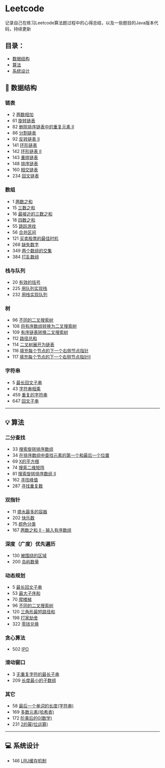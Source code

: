 # Leetcode
记录自己在练习Leetcode算法题过程中的心得总结，以及一些题目的Java版本代码，持续更新

## 目录：
* [数据结构](##数据结构)
* [算法](##算法)
* [系统设计](##系统设计)




## :memo: <span id="数据结构">数据结构</span>
### 链表
* 2 [两数相加](https://github.com/wyh317/Leetcode/blob/master/%E9%93%BE%E8%A1%A8/2.%E4%B8%A4%E6%95%B0%E7%9B%B8%E5%8A%A0.md)
* 61 [旋转链表](https://github.com/wyh317/Leetcode/blob/master/%E9%93%BE%E8%A1%A8/61.%E6%97%8B%E8%BD%AC%E9%93%BE%E8%A1%A8.md)
* 82 [删除排序链表中的重复元素 II](https://github.com/wyh317/Leetcode/blob/master/%E9%93%BE%E8%A1%A8/82.%E5%88%A0%E9%99%A4%E6%8E%92%E5%BA%8F%E9%93%BE%E8%A1%A8%E4%B8%AD%E7%9A%84%E9%87%8D%E5%A4%8D%E5%85%83%E7%B4%A0%20II.md)
* 86 [分割链表](https://github.com/wyh317/Leetcode/blob/master/%E9%93%BE%E8%A1%A8/86.%E5%88%86%E5%89%B2%E9%93%BE%E8%A1%A8.md)  
* 92 [反转链表 II](https://github.com/wyh317/Leetcode/blob/master/%E9%93%BE%E8%A1%A8/92.%E5%8F%8D%E8%BD%AC%E9%93%BE%E8%A1%A8%20II.md)
* 141 [环形链表](https://github.com/wyh317/Leetcode/blob/master/%E9%93%BE%E8%A1%A8/141.%E7%8E%AF%E5%BD%A2%E9%93%BE%E8%A1%A8.md)
* 142 [环形链表 II](https://github.com/wyh317/Leetcode/blob/master/%E9%93%BE%E8%A1%A8/142.%E7%8E%AF%E5%BD%A2%E9%93%BE%E8%A1%A8%20II.md)
* 143 [重排链表](https://github.com/wyh317/Leetcode/blob/master/%E9%93%BE%E8%A1%A8/143.%E9%87%8D%E6%8E%92%E9%93%BE%E8%A1%A8.md)
* 148 [排序链表](https://github.com/wyh317/Leetcode/blob/master/%E9%93%BE%E8%A1%A8/148.%E6%8E%92%E5%BA%8F%E9%93%BE%E8%A1%A8.md)
* 160 [相交链表](https://github.com/wyh317/Leetcode/blob/master/%E9%93%BE%E8%A1%A8/160.%E7%9B%B8%E4%BA%A4%E9%93%BE%E8%A1%A8.md)
* 234 [回文链表](https://github.com/wyh317/Leetcode/blob/master/%E9%93%BE%E8%A1%A8/234.%E5%9B%9E%E6%96%87%E9%93%BE%E8%A1%A8.md)

### 数组
* 1 [两数之和](https://github.com/wyh317/Leetcode/blob/master/%E6%95%B0%E7%BB%84/1.%E4%B8%A4%E6%95%B0%E4%B9%8B%E5%92%8C.md)
* 15 [三数之和](https://github.com/wyh317/Leetcode/blob/master/%E6%95%B0%E7%BB%84/15.%E4%B8%89%E6%95%B0%E4%B9%8B%E5%92%8C.md)
* 16 [最接近的三数之和](https://github.com/wyh317/Leetcode/blob/master/%E6%95%B0%E7%BB%84/16.%20%E6%9C%80%E6%8E%A5%E8%BF%91%E7%9A%84%E4%B8%89%E6%95%B0%E4%B9%8B%E5%92%8C.md)
* 18 [四数之和](https://github.com/wyh317/Leetcode/blob/master/%E6%95%B0%E7%BB%84/18.%E5%9B%9B%E6%95%B0%E4%B9%8B%E5%92%8C.md)
* 55 [跳跃游戏](https://github.com/wyh317/Leetcode/blob/master/%E6%95%B0%E7%BB%84/55.%E8%B7%B3%E8%B7%83%E6%B8%B8%E6%88%8F.md)
* 56 [合并区间](https://github.com/wyh317/Leetcode/blob/master/%E6%95%B0%E7%BB%84/56.%E5%90%88%E5%B9%B6%E5%8C%BA%E9%97%B4.md)
* 121 [买卖股票的最佳时机](https://github.com/wyh317/Leetcode/blob/master/%E6%95%B0%E7%BB%84/121.%E4%B9%B0%E5%8D%96%E8%82%A1%E7%A5%A8%E7%9A%84%E6%9C%80%E4%BD%B3%E6%97%B6%E6%9C%BA.md)
* 268 [缺失数字](https://github.com/wyh317/Leetcode/blob/master/%E6%95%B0%E7%BB%84/268.%E7%BC%BA%E5%A4%B1%E6%95%B0%E5%AD%97.md)
* 349 [两个数组的交集](https://github.com/wyh317/Leetcode/blob/master/%E6%95%B0%E7%BB%84/349.%E4%B8%A4%E4%B8%AA%E6%95%B0%E7%BB%84%E7%9A%84%E4%BA%A4%E9%9B%86.md)
* 384 [打乱数组](https://github.com/wyh317/Leetcode/blob/master/%E6%95%B0%E7%BB%84/384.%E6%89%93%E4%B9%B1%E6%95%B0%E7%BB%84.md)

### 栈与队列
* 20 [有效的括号](https://github.com/wyh317/Leetcode/blob/master/%E6%A0%88%E4%B8%8E%E9%98%9F%E5%88%97/20.%E6%9C%89%E6%95%88%E7%9A%84%E6%8B%AC%E5%8F%B7.md)
* 225 [用队列实现栈](https://github.com/wyh317/Leetcode/blob/master/%E6%A0%88%E4%B8%8E%E9%98%9F%E5%88%97/225.%E7%94%A8%E9%98%9F%E5%88%97%E5%AE%9E%E7%8E%B0%E6%A0%88.md)
* 232 [用栈实现队列](https://github.com/wyh317/Leetcode/blob/master/%E6%A0%88%E4%B8%8E%E9%98%9F%E5%88%97/232.%E7%94%A8%E6%A0%88%E5%AE%9E%E7%8E%B0%E9%98%9F%E5%88%97.md)

### 树
* 96 [不同的二叉搜索树](https://github.com/wyh317/Leetcode/blob/master/%E6%A0%91/96.%E4%B8%8D%E5%90%8C%E7%9A%84%E4%BA%8C%E5%8F%89%E6%90%9C%E7%B4%A2%E6%A0%91.md)
* 108 [将有序数组转换为二叉搜索树](https://github.com/wyh317/Leetcode/blob/master/%E6%A0%91/108.%E5%B0%86%E6%9C%89%E5%BA%8F%E6%95%B0%E7%BB%84%E8%BD%AC%E6%8D%A2%E4%B8%BA%E4%BA%8C%E5%8F%89%E6%90%9C%E7%B4%A2%E6%A0%91.md)
* 109 [有序链表转换二叉搜索树](https://github.com/wyh317/Leetcode/blob/master/%E6%A0%91/109.%E6%9C%89%E5%BA%8F%E9%93%BE%E8%A1%A8%E8%BD%AC%E6%8D%A2%E4%BA%8C%E5%8F%89%E6%90%9C%E7%B4%A2%E6%A0%91.md)
* 112 [路径总和](https://github.com/wyh317/Leetcode/blob/master/%E6%A0%91/112.%E8%B7%AF%E5%BE%84%E6%80%BB%E5%92%8C.md)
* 114 [二叉树展开为链表](https://github.com/wyh317/Leetcode/blob/master/%E6%A0%91/114.%E4%BA%8C%E5%8F%89%E6%A0%91%E5%B1%95%E5%BC%80%E4%B8%BA%E9%93%BE%E8%A1%A8.md)
* 116 [填充每个节点的下一个右侧节点指针](https://github.com/wyh317/Leetcode/blob/master/树/116.填充每个节点的下一个右侧节点指针.md)
* 117 [填充每个节点的下一个右侧节点指针II](https://github.com/wyh317/Leetcode/blob/master/树/117.填充每个节点的下一个右侧节点指针%20II.md)

### 字符串
* 5 [最长回文子串](https://github.com/wyh317/Leetcode/blob/master/%E5%AD%97%E7%AC%A6%E4%B8%B2/5.%20%E6%9C%80%E9%95%BF%E5%9B%9E%E6%96%87%E5%AD%90%E4%B8%B2.md)
* 43 [字符串相乘](https://github.com/wyh317/Leetcode/blob/master/%E5%AD%97%E7%AC%A6%E4%B8%B2/43.%20%E5%AD%97%E7%AC%A6%E4%B8%B2%E7%9B%B8%E4%B9%98.md)
* 459 [重复的字符串](https://github.com/wyh317/Leetcode/blob/master/%E5%AD%97%E7%AC%A6%E4%B8%B2/459.%20%E9%87%8D%E5%A4%8D%E7%9A%84%E5%AD%97%E7%AC%A6%E4%B8%B2.md)
* 647 [回文子串](https://github.com/wyh317/Leetcode/blob/master/%E5%AD%97%E7%AC%A6%E4%B8%B2/647%20%E5%9B%9E%E6%96%87%E5%AD%90%E4%B8%B2.md)
---

## :bulb: <span id="算法">算法</span>
### 二分查找
* 33 [搜索旋转排序数组](https://github.com/wyh317/Leetcode/blob/master/%E4%BA%8C%E5%88%86/33.%E6%90%9C%E7%B4%A2%E6%97%8B%E8%BD%AC%E6%8E%92%E5%BA%8F%E6%95%B0%E7%BB%84.md)
* 34 [在排序数组中查找元素的第一个和最后一个位置](https://github.com/wyh317/Leetcode/blob/master/%E4%BA%8C%E5%88%86/34%20%E5%9C%A8%E6%8E%92%E5%BA%8F%E6%95%B0%E7%BB%84%E4%B8%AD%E6%9F%A5%E6%89%BE%E5%85%83%E7%B4%A0%E7%9A%84%E7%AC%AC%E4%B8%80%E4%B8%AA%E5%92%8C%E6%9C%80%E5%90%8E%E4%B8%80%E4%B8%AA%E4%BD%8D%E7%BD%AE.md)
* 69 [X的平方根](https://github.com/wyh317/Leetcode/blob/master/%E4%BA%8C%E5%88%86/69.X%E7%9A%84%E5%B9%B3%E6%96%B9%E6%A0%B9.md)
* 74 [搜索二维矩阵](https://github.com/wyh317/Leetcode/blob/master/%E4%BA%8C%E5%88%86/74.%E6%90%9C%E7%B4%A2%E4%BA%8C%E7%BB%B4%E7%9F%A9%E9%98%B5.md)
* 81 [搜索旋转排序数组 II](https://github.com/wyh317/Leetcode/blob/master/%E4%BA%8C%E5%88%86/81.%E6%90%9C%E7%B4%A2%E6%97%8B%E8%BD%AC%E6%8E%92%E5%BA%8F%E6%95%B0%E7%BB%84II.md)
* 162 [寻找峰值](https://github.com/wyh317/Leetcode/blob/master/%E4%BA%8C%E5%88%86/162.%E5%AF%BB%E6%89%BE%E5%B3%B0%E5%80%BC.md)
* 287 [寻找重复数](https://github.com/wyh317/Leetcode/blob/master/%E4%BA%8C%E5%88%86/287.%E5%AF%BB%E6%89%BE%E9%87%8D%E5%A4%8D%E6%95%B0.md)


### 双指针
* 11 [盛水最多的容器](https://github.com/wyh317/Leetcode/blob/master/%E5%8F%8C%E6%8C%87%E9%92%88/11.%E7%9B%9B%E6%B0%B4%E6%9C%80%E5%A4%9A%E7%9A%84%E5%AE%B9%E5%99%A8.md)
* 202 [快乐数](https://github.com/wyh317/Leetcode/blob/master/%E5%8F%8C%E6%8C%87%E9%92%88/202.%E5%BF%AB%E4%B9%90%E6%95%B0.md)
* 75 [颜色分类](https://github.com/wyh317/Leetcode/tree/master/%E5%8F%8C%E6%8C%87%E9%92%88)
* 167 [两数之和 II - 输入有序数组](https://github.com/wyh317/Leetcode/blob/master/%E5%8F%8C%E6%8C%87%E9%92%88/167.%20%E4%B8%A4%E6%95%B0%E4%B9%8B%E5%92%8C%20II%20-%20%E8%BE%93%E5%85%A5%E6%9C%89%E5%BA%8F%E6%95%B0%E7%BB%84.md)

### 深度（广度）优先遍历
* 130 [被围绕的区域](https://github.com/wyh317/Leetcode/blob/master/%E6%B7%B1%E5%BA%A6%EF%BC%88%E5%B9%BF%E5%BA%A6%EF%BC%89%E4%BC%98%E5%85%88%E9%81%8D%E5%8E%86/130.%E8%A2%AB%E5%9B%B4%E7%BB%95%E7%9A%84%E5%8C%BA%E5%9F%9F.md)
* 200 [岛屿数量](https://github.com/wyh317/Leetcode/blob/master/%E6%B7%B1%E5%BA%A6%EF%BC%88%E5%B9%BF%E5%BA%A6%EF%BC%89%E4%BC%98%E5%85%88%E9%81%8D%E5%8E%86/200.%E5%B2%9B%E5%B1%BF%E6%95%B0%E9%87%8F.md)

### 动态规划
* 5 [最长回文子串](https://github.com/wyh317/Leetcode/blob/master/动态规划/5.最长回文子串.md)
* 53 [最大子序和](https://github.com/wyh317/Leetcode/blob/master/动态规划/53.最大子序和.md
)
* 70 [爬楼梯](https://github.com/wyh317/Leetcode/blob/master/动态规划/70.爬楼梯.md)
* 96 [不同的二叉搜索树](https://github.com/wyh317/Leetcode/blob/master/%E6%A0%91/96.%E4%B8%8D%E5%90%8C%E7%9A%84%E4%BA%8C%E5%8F%89%E6%90%9C%E7%B4%A2%E6%A0%91.md)
* 120 [三角形最短路径和](https://github.com/wyh317/Leetcode/blob/master/%E5%8A%A8%E6%80%81%E8%A7%84%E5%88%92/120.%E4%B8%89%E8%A7%92%E5%BD%A2%E6%9C%80%E7%9F%AD%E8%B7%AF%E5%BE%84%E5%92%8C.md)
* 198 [打家劫舍](https://github.com/wyh317/Leetcode/blob/master/动态规划/198.打家劫舍.md)
* 322 [零钱兑换](https://github.com/wyh317/Leetcode/blob/master/%E5%8A%A8%E6%80%81%E8%A7%84%E5%88%92/322.%E9%9B%B6%E9%92%B1%E5%85%91%E6%8D%A2.md)

### 贪心算法
* 502 [IPO](https://github.com/wyh317/Leetcode/blob/master/%E8%B4%AA%E5%BF%83%E7%AE%97%E6%B3%95/502.IPO.md)
### 滑动窗口
* 3 [无重复字符的最长子串](https://github.com/wyh317/Leetcode/blob/master/%E6%BB%91%E5%8A%A8%E7%AA%97%E5%8F%A3/3.%E6%97%A0%E9%87%8D%E5%A4%8D%E5%AD%97%E7%AC%A6%E7%9A%84%E6%9C%80%E9%95%BF%E5%AD%90%E4%B8%B2.md)
* 209 [长度最小的子数组](https://github.com/wyh317/Leetcode/blob/master/%E6%BB%91%E5%8A%A8%E7%AA%97%E5%8F%A3/209.%E9%95%BF%E5%BA%A6%E6%9C%80%E5%B0%8F%E7%9A%84%E5%AD%90%E6%95%B0%E7%BB%84.md)
  


### 其它
* 58 [最后一个单词的长度(字符串)](https://github.com/wyh317/Leetcode/blob/master/其他/58.最后一个单词的长度.md)
* 169 [多数元素(哈希表)](https://github.com/wyh317/Leetcode/blob/master/其他/169.多数元素.md)
* 172 [阶乘后的0(数学)](https://github.com/wyh317/Leetcode/blob/master/%E5%85%B6%E4%BB%96/172.%E9%98%B6%E4%B9%98%E5%90%8E%E7%9A%840.md)
* 231 [2的幂(位运算)](https://github.com/wyh317/Leetcode/blob/master/其他/231.2的幂.md)
---

## :computer: <span id="系统设计">系统设计</span>
* 146 [LRU缓存机制](https://github.com/wyh317/Leetcode/blob/master/%E7%B3%BB%E7%BB%9F%E8%AE%BE%E8%AE%A1/146.%20LRU%E7%BC%93%E5%AD%98%E6%9C%BA%E5%88%B6.md)
